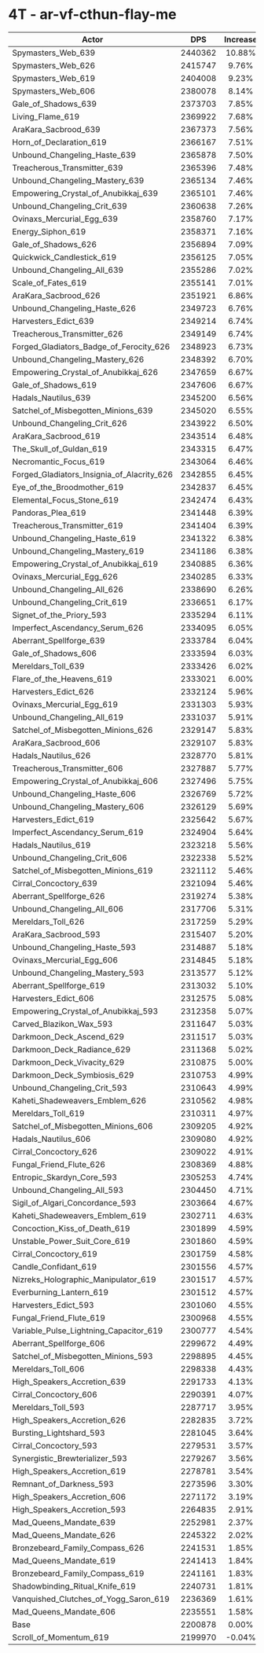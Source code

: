# 4T - ar-vf-cthun-flay-me
| Actor | DPS | Increase |
|---|:---:|:---:|
|Spymasters_Web_639|2440362|10.88%|
|Spymasters_Web_626|2415747|9.76%|
|Spymasters_Web_619|2404008|9.23%|
|Spymasters_Web_606|2380078|8.14%|
|Gale_of_Shadows_639|2373703|7.85%|
|Living_Flame_619|2369922|7.68%|
|AraKara_Sacbrood_639|2367373|7.56%|
|Horn_of_Declaration_619|2366167|7.51%|
|Unbound_Changeling_Haste_639|2365878|7.50%|
|Treacherous_Transmitter_639|2365396|7.48%|
|Unbound_Changeling_Mastery_639|2365134|7.46%|
|Empowering_Crystal_of_Anubikkaj_639|2365101|7.46%|
|Unbound_Changeling_Crit_639|2360638|7.26%|
|Ovinaxs_Mercurial_Egg_639|2358760|7.17%|
|Energy_Siphon_619|2358371|7.16%|
|Gale_of_Shadows_626|2356894|7.09%|
|Quickwick_Candlestick_619|2356125|7.05%|
|Unbound_Changeling_All_639|2355286|7.02%|
|Scale_of_Fates_619|2355141|7.01%|
|AraKara_Sacbrood_626|2351921|6.86%|
|Unbound_Changeling_Haste_626|2349723|6.76%|
|Harvesters_Edict_639|2349214|6.74%|
|Treacherous_Transmitter_626|2349149|6.74%|
|Forged_Gladiators_Badge_of_Ferocity_626|2348923|6.73%|
|Unbound_Changeling_Mastery_626|2348392|6.70%|
|Empowering_Crystal_of_Anubikkaj_626|2347659|6.67%|
|Gale_of_Shadows_619|2347606|6.67%|
|Hadals_Nautilus_639|2345200|6.56%|
|Satchel_of_Misbegotten_Minions_639|2345020|6.55%|
|Unbound_Changeling_Crit_626|2343922|6.50%|
|AraKara_Sacbrood_619|2343514|6.48%|
|The_Skull_of_Guldan_619|2343315|6.47%|
|Necromantic_Focus_619|2343064|6.46%|
|Forged_Gladiators_Insignia_of_Alacrity_626|2342855|6.45%|
|Eye_of_the_Broodmother_619|2342837|6.45%|
|Elemental_Focus_Stone_619|2342474|6.43%|
|Pandoras_Plea_619|2341448|6.39%|
|Treacherous_Transmitter_619|2341404|6.39%|
|Unbound_Changeling_Haste_619|2341322|6.38%|
|Unbound_Changeling_Mastery_619|2341186|6.38%|
|Empowering_Crystal_of_Anubikkaj_619|2340885|6.36%|
|Ovinaxs_Mercurial_Egg_626|2340285|6.33%|
|Unbound_Changeling_All_626|2338690|6.26%|
|Unbound_Changeling_Crit_619|2336651|6.17%|
|Signet_of_the_Priory_593|2335294|6.11%|
|Imperfect_Ascendancy_Serum_626|2334095|6.05%|
|Aberrant_Spellforge_639|2333784|6.04%|
|Gale_of_Shadows_606|2333594|6.03%|
|Mereldars_Toll_639|2333426|6.02%|
|Flare_of_the_Heavens_619|2333021|6.00%|
|Harvesters_Edict_626|2332124|5.96%|
|Ovinaxs_Mercurial_Egg_619|2331303|5.93%|
|Unbound_Changeling_All_619|2331037|5.91%|
|Satchel_of_Misbegotten_Minions_626|2329147|5.83%|
|AraKara_Sacbrood_606|2329107|5.83%|
|Hadals_Nautilus_626|2328770|5.81%|
|Treacherous_Transmitter_606|2327887|5.77%|
|Empowering_Crystal_of_Anubikkaj_606|2327496|5.75%|
|Unbound_Changeling_Haste_606|2326769|5.72%|
|Unbound_Changeling_Mastery_606|2326129|5.69%|
|Harvesters_Edict_619|2325642|5.67%|
|Imperfect_Ascendancy_Serum_619|2324904|5.64%|
|Hadals_Nautilus_619|2323218|5.56%|
|Unbound_Changeling_Crit_606|2322338|5.52%|
|Satchel_of_Misbegotten_Minions_619|2321112|5.46%|
|Cirral_Concoctory_639|2321094|5.46%|
|Aberrant_Spellforge_626|2319274|5.38%|
|Unbound_Changeling_All_606|2317706|5.31%|
|Mereldars_Toll_626|2317259|5.29%|
|AraKara_Sacbrood_593|2315407|5.20%|
|Unbound_Changeling_Haste_593|2314887|5.18%|
|Ovinaxs_Mercurial_Egg_606|2314845|5.18%|
|Unbound_Changeling_Mastery_593|2313577|5.12%|
|Aberrant_Spellforge_619|2313032|5.10%|
|Harvesters_Edict_606|2312575|5.08%|
|Empowering_Crystal_of_Anubikkaj_593|2312358|5.07%|
|Carved_Blazikon_Wax_593|2311647|5.03%|
|Darkmoon_Deck_Ascend_629|2311517|5.03%|
|Darkmoon_Deck_Radiance_629|2311368|5.02%|
|Darkmoon_Deck_Vivacity_629|2310875|5.00%|
|Darkmoon_Deck_Symbiosis_629|2310753|4.99%|
|Unbound_Changeling_Crit_593|2310643|4.99%|
|Kaheti_Shadeweavers_Emblem_626|2310562|4.98%|
|Mereldars_Toll_619|2310311|4.97%|
|Satchel_of_Misbegotten_Minions_606|2309205|4.92%|
|Hadals_Nautilus_606|2309080|4.92%|
|Cirral_Concoctory_626|2309022|4.91%|
|Fungal_Friend_Flute_626|2308369|4.88%|
|Entropic_Skardyn_Core_593|2305253|4.74%|
|Unbound_Changeling_All_593|2304450|4.71%|
|Sigil_of_Algari_Concordance_593|2303664|4.67%|
|Kaheti_Shadeweavers_Emblem_619|2302711|4.63%|
|Concoction_Kiss_of_Death_619|2301899|4.59%|
|Unstable_Power_Suit_Core_619|2301860|4.59%|
|Cirral_Concoctory_619|2301759|4.58%|
|Candle_Confidant_619|2301556|4.57%|
|Nizreks_Holographic_Manipulator_619|2301517|4.57%|
|Everburning_Lantern_619|2301512|4.57%|
|Harvesters_Edict_593|2301060|4.55%|
|Fungal_Friend_Flute_619|2300968|4.55%|
|Variable_Pulse_Lightning_Capacitor_619|2300777|4.54%|
|Aberrant_Spellforge_606|2299672|4.49%|
|Satchel_of_Misbegotten_Minions_593|2298895|4.45%|
|Mereldars_Toll_606|2298338|4.43%|
|High_Speakers_Accretion_639|2291733|4.13%|
|Cirral_Concoctory_606|2290391|4.07%|
|Mereldars_Toll_593|2287717|3.95%|
|High_Speakers_Accretion_626|2282835|3.72%|
|Bursting_Lightshard_593|2281045|3.64%|
|Cirral_Concoctory_593|2279531|3.57%|
|Synergistic_Brewterializer_593|2279267|3.56%|
|High_Speakers_Accretion_619|2278781|3.54%|
|Remnant_of_Darkness_593|2273596|3.30%|
|High_Speakers_Accretion_606|2271172|3.19%|
|High_Speakers_Accretion_593|2264835|2.91%|
|Mad_Queens_Mandate_639|2252981|2.37%|
|Mad_Queens_Mandate_626|2245322|2.02%|
|Bronzebeard_Family_Compass_626|2241531|1.85%|
|Mad_Queens_Mandate_619|2241413|1.84%|
|Bronzebeard_Family_Compass_619|2241161|1.83%|
|Shadowbinding_Ritual_Knife_619|2240731|1.81%|
|Vanquished_Clutches_of_Yogg_Saron_619|2236369|1.61%|
|Mad_Queens_Mandate_606|2235551|1.58%|
|Base|2200878|0.00%|
|Scroll_of_Momentum_619|2199970|-0.04%|
